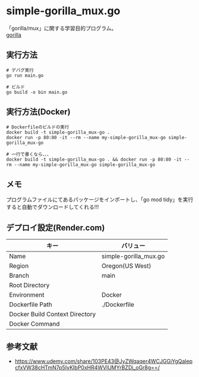 # simple-gorilla_mux.go

「gorilla/mux」に関する学習目的プログラム。  
[gorilla](https://github.com/gorilla/mux)  

## 実行方法

```shell
# デバグ実行
go run main.go

# ビルド
go build -o bin main.go
```

## 実行方法(Docker)

```shell
# Dockerfileのビルドの実行
docker build -t simple-gorilla_mux-go .
docker run -p 80:80 -it --rm --name my-simple-gorilla_mux-go simple-gorilla_mux-go

# 一行で書くなら、、、
docker build -t simple-gorilla_mux-go . && docker run -p 80:80 -it --rm --name my-simple-gorilla_mux-go simple-gorilla_mux-go
```

## メモ

プログラムファイルにてあるパッケージをインポートし、「go mod tidy」を実行すると自動でダウンロードしてくれる!!!  

## デプロイ設定(Render.com)

| キー | バリュー |
| ---- | ---- |
| Name | simple-gorilla_mux.go |
| Region | Oregon(US West) |
| Branch | main |
| Root Directory |  |
| Environment | Docker |
| Dockerfile Path | ./Dockerfile |
| Docker Build Context Directory |  |
| Docker Command |  |

## 参考文献

- <https://www.udemy.com/share/103PE43@JyZWqaqer4WCJGGiYgQalepcfxVW38cHTmN7p5IyKIbP0xHR4WVlUMYrBZDi_oGr8g==/>
